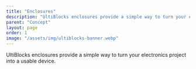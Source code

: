 ```yaml
---
title: "Enclosures"
description: "UltiBlocks enclosures provide a simple way to turn your electronics project into a usable device."
parent: "Concept"
layout: page
order: 1
image: "/assets/img/ultiblocks-banner.webp"
---
```


UltiBlocks enclosures provide a simple way to turn your electronics project into a usable device.
